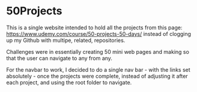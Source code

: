 ﻿# 50Projects


This is a single website intended to hold all the projects from this page:
https://www.udemy.com/course/50-projects-50-days/
instead of clogging up my Github with multipe, related, repositories.

Challenges were in essentially creating 50 mini web pages and making so that the user can navigate to any from any.

For the navbar to work, I decided to do a single nav bar - with the links set absolutely - once the projects were complete, instead of adjusting it after each project, and using the root folder to navigate.
